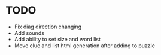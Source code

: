 # TODO

* Fix diag direction changing
* Add sounds
* Add ability to set size and word list
* Move clue and list html generation after adding to puzzle
